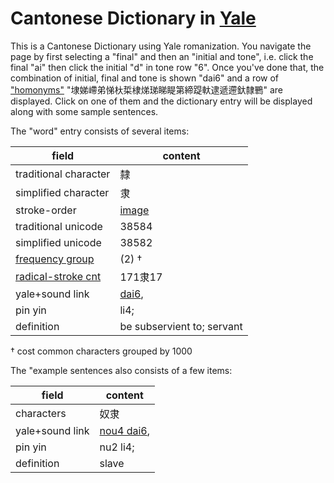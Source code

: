 # Cantonese Dictionary in [Yale](https://en.wikipedia.org/wiki/Yale_romanization_of_Cantonese)

This is a Cantonese Dictionary using Yale romanization. You navigate the page by first selecting a "final" and then an "initial and tone", i.e. click the final "ai" then click the initial "d" in tone row "6". Once you've done that, the combination of initial, final and tone is shown "dai6" and a row of ["homonyms"](https://en.wikipedia.org/wiki/Homonym) "埭娣嵽弟悌杕梊棣焍珶睇睼第締踶軑逮遞遰釱隸鷤" are displayed. Click on one of them and the dictionary entry will be displayed along with some sample sentences.

The "word" entry consists of several items:

field | content
--- | ---
traditional character | 隸
simplified character | 隶
stroke-order | [image](c1a5.jpg)
traditional unicode | 38584
simplified unicode | 38582
[frequency group](http://hanzidb.org/character-list/by-frequency) | (2) †
[radical-stroke cnt](http://hanzidb.org/radicals) | 171隶17
yale+sound link | [dai6](),
pin yin | li4;
definition | be subservient to; servant

† cost common characters grouped by 1000

The "example sentences also consists of a few items:

field | content
--- | ---
characters | 奴隶
yale+sound link | [nou4 dai6](), 
pin yin | nu2 li4; 
definition | slave

